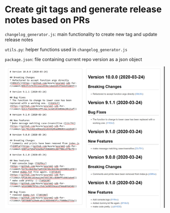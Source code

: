 # Create git tags and generate release notes based on PRs

`changelog_generator.js`: main functionality to create new tag and update release notes

`utils.py`: helper functions used in `changelog_generator.js`

`package.json`: file containing current repo version as a json object

![](https://github.com/diondrapeck/git-release-note-generator/blob/master/news_preview.png)
